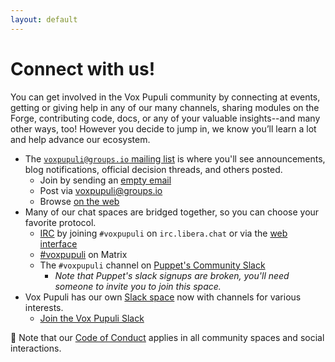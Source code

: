 ```yaml
---
layout: default
---
```


# Connect with us!

You can get involved in the Vox Pupuli community by connecting at events,
getting or giving help in any of our many channels, sharing modules on the
Forge, contributing code, docs, or any of your valuable insights--and many other
ways, too! However you decide to jump in, we know you’ll learn a lot and help
advance our ecosystem.

* The [`voxpupuli@groups.io` mailing list](https://groups.io/g/voxpupuli/topics)
  is where you'll see announcements, blog notifications, official decision threads,
  and others posted.
    * Join by sending an [empty email](mailto:voxpupuli+subscribe@groups.io)
    * Post via [voxpupuli@groups.io](mailto:voxpupuli@groups.io)
    * Browse [on the web](https://groups.io/g/voxpupuli/topics)
* Many of our chat spaces are bridged together, so you can choose your favorite protocol.
    * [IRC](ircs://irc.libera.chat:6697) by joining `#voxpupuli` on `irc.libera.chat` or via the [web interface](https://web.libera.chat/?#voxpupuli)
    * [#voxpupuli](https://matrix.to/#/!xKkvgsGCsiWDhqCMMZ:libera.chat) on Matrix
    * The `#voxpupuli` channel on [Puppet's Community Slack](https://puppetcommunity.slack.com)
        * *Note that Puppet's slack signups are broken, you'll need someone to invite you to join this space.*
* Vox Pupuli has our own [Slack space](https://voxpupuli.slack.com) now with
  channels for various interests.
    * [Join the Vox Pupuli Slack](https://short.voxpupu.li/puppetcommunity_slack_signup)

🔔 Note that our [Code of Conduct](/coc) applies in all community spaces and social
interactions.
